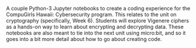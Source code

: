 A couple Python-3 Jupyter notebooks to create a coding experience for the CompuGirls Hawaii: Cybersecurity program. This relates to the unit on cryptography (specifically, Week 6). Students will explore Vigenere ciphers as a hands-on way to learn about encrypting and decrypting data. These notebooks are also meant to tie into the next unit using micro:bit, and so it goes into a bit more detail about how to go about creating code.